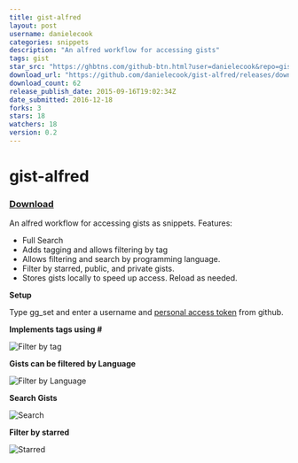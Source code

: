 ```yaml
---
title: gist-alfred
layout: post
username: danielecook
categories: snippets
description: "An alfred workflow for accessing gists"
tags: gist
star_src: "https://ghbtns.com/github-btn.html?user=danielecook&repo=gist-alfred&type=star&count=true"
download_url: "https://github.com/danielecook/gist-alfred/releases/download/0.2/gist.alfredworkflow"
download_count: 62
release_publish_date: 2015-09-16T19:02:34Z
date_submitted: 2016-12-18
forks: 3
stars: 18
watchers: 18
version: 0.2
---
```

# gist-alfred

### [Download](https://github.com/danielecook/gist-alfred/releases/latest)

An alfred workflow for accessing gists as snippets. Features:

* Full Search
* Adds tagging and allows filtering by tag
* Allows filtering and search by programming language.
* Filter by starred, public, and private gists. 
* Stores gists locally to speed up access. Reload as needed.

__Setup__

Type gg_set and enter a username and [personal access token](https://github.com/blog/1509-personal-api-tokens) from github.


__Implements tags using #__

![Filter by tag](img/filter_tag.png)

__Gists can be filtered by Language__

![Filter by Language](img/filter_lang.png)

__Search Gists__

![Search](img/search.png)

__Filter by starred__

![Starred](img/filter_starred.png)